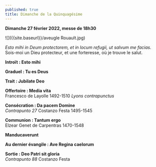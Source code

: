 ```yaml
---
published: true
title: Dimanche de la Quinquagésime
---
```

**Dimanche 27 février 2022, messe de 18h30**

![]({{site.baseurl}}/aveugle Rouault.jpg)

*Esto mihi in Deum protectorem, et in locum refugii, ut salvum me facias.*  
Sois-moi un Dieu protecteur, et une forteresse, où je trouve le salut.

**Introït : Esto mihi**

**Graduel : Tu es Deus**

**Trait : Jubilate Deo**

**Offertoire : Media vita**  
Francesco de Layolle 1492-1510 *Lyons contrapunctus*

**Consécration : Da pacem Domine**  
*Contrapunto 27* Costanzo Festa 1495-1545

**Communion : Tantum ergo**  
Elzear Genet de Carpentras 1470-1548

**Manducaverunt**

**Au dernier évangile : Ave Regina caelorum**

**Sortie : Deo Patri sit gloria**  
*Contrapunto 88* Costanzo Festa
